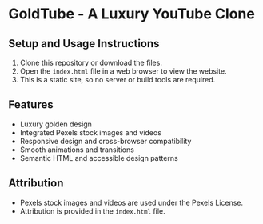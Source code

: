 # GoldTube - A Luxury YouTube Clone

## Setup and Usage Instructions

1. Clone this repository or download the files.
2. Open the `index.html` file in a web browser to view the website.
3. This is a static site, so no server or build tools are required.

## Features

* Luxury golden design
* Integrated Pexels stock images and videos
* Responsive design and cross-browser compatibility
* Smooth animations and transitions
* Semantic HTML and accessible design patterns

## Attribution

* Pexels stock images and videos are used under the Pexels License.
* Attribution is provided in the `index.html` file.